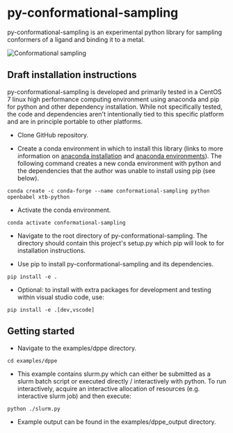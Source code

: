 # py-conformational-sampling
py-conformational-sampling is an experimental python library for sampling conformers of a ligand and binding it to a metal.

![Conformational sampling](https://user-images.githubusercontent.com/5794446/184696183-d74131bb-960a-4632-805c-12e6ae92f536.png)

## Draft installation instructions
py-conformational-sampling is developed and primarily tested in a CentOS 7 linux high performance computing environment using anaconda and pip for python and other dependency installation. While not specifically tested, the code and dependencies aren't intentionally tied to this specific platform and are in principle portable to other platforms.

* Clone GitHub repository.

* Create a conda environment in which to install this library (links to more information on [anaconda installation](https://conda.io/projects/conda/en/latest/user-guide/install/index.html) and [anaconda environments](https://conda.io/projects/conda/en/latest/user-guide/tasks/manage-environments.html)). The following command creates a new conda environment with python and the dependencies that the author was unable to install using pip (see below).
```
conda create -c conda-forge --name conformational-sampling python openbabel xtb-python
```

* Activate the conda environment.
```
conda activate conformational-sampling
```

* Navigate to the root directory of py-conformational-sampling. The directory should contain this project's setup.py which pip will look to for installation instructions. 

* Use pip to install py-conformational-sampling and its dependencies.
```
pip install -e .
```

* Optional: to install with extra packages for development and testing within visual studio code, use:
```
pip install -e .[dev,vscode]
```

## Getting started
* Navigate to the examples/dppe directory.
```
cd examples/dppe
```
<!-- 
* Ensure xTB is installed and accessible. In the author's environment this is done using linux modules.
```
module load xtb
``` -->
* This example contains slurm.py which can either be submitted as a slurm batch script or executed directly / interactively with python. To run interactively, acquire an interactive allocation of resources (e.g. interactive slurm job) and then execute:
```
python ./slurm.py
```

* Example output can be found in the examples/dppe_output directory.
